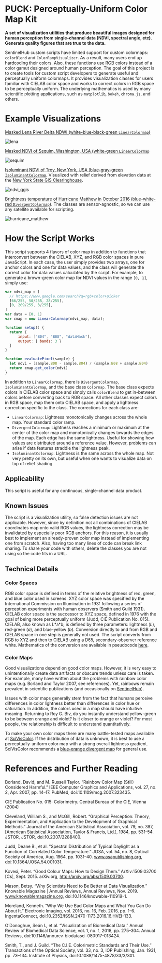 # PUCK: Perceptually-Uniform Color Map Kit
**A set of visualization utilities that produce beautiful images designed for human perception from single-channel data (NDVI, spectral angle, etc). Generate quality figures that are true to the data.**

SentinelHub custom scripts have limited support for custom colormaps: `colorBlend` and `ColorRampVisualizer`. As a result, many users end up hardcoding their colors. Also, these functions use RGB colors instead of a color gamut designed around human perception. The goal of this project is to create tools for custom script developers to generate useful and perceptually uniform colormaps. It provides visualization classes for users familiar with CIELAB color space and works to correct colors in RGB space to be perceptually uniform. The underlying mathematics is used by many scientific plotting applications, such as `matplotlib`, `bokeh`, `chroma.js`, and others.

# Example Visualizations
[Masked Lena River Delta NDWI (white-blue-black-green `LinearColormap`)](https://tinyurl.com/y6b5hevs)

![lena](images/lena_ndwi.jpg)

[Masked NDVI of Sequim, Washington, USA (white-green `LinearColormap`](https://tinyurl.com/yyt937cj)

![sequim](images/sequim_ndvi.jpg)

[Isoluminant NDVI of Troy, New York, USA (blue-gray-green `IsoluminantColormap`](https://tinyurl.com/y4uhg7t9). Visualized with relief derived from elevation data at the [New York State GIS Clearinghouse](https://gis.ny.gov/).

![ndvi_qgis](images/qgis_isoluminant.jpg)

[Brightness temperature of Hurricane Matthew in October 2016 (blue-white-red `DivergentColormap`)](https://tinyurl.com/y4ybe7te). The classes are sensor-agnostic, so we can use any satellite available for scripting.

![hurricane_matthew](images/hurricane_matthew_temperature.jpg)

# How the Script Works
This script supports 4 flavors of color map in addition to functions that interconvert between the CIELAB, XYZ, and RGB color spaces in pure JavaScript. In each case, the user simply provides two arrays, one for anchor colors and one for data values, and the class will generate the correct color for data values calculated by the script. For example, to generate a brown-green color map for NDVI values in the range `[0, 1]`, simply use:
```js
var ndvi_map = [
  // https://www.google.com/search?q=rgb+color+picker
  [66/255, 50/255, 28/255],
  [0, 209/255, 3/255],
]
var data = [0, 1]
var cmap = new LinearColormap(ndvi_map, data);

function setup() {
  return { 
      input: ["B04", "B08", "dataMask"],
      output: { bands: 3 }
  }
}

function evaluatePixel(sample) {
  let ndvi = (sample.B08 - sample.B04) / (sample.B08 + sample.B04)
  return cmap.get_color(ndvi)
}
```
In addition to `LinearColormap`, there is `DivergentColormap`, `IsoluminantColormap`, and the base class `Colormap`. The base class expects colors in CIELAB color space and simply calls `colorBlend` to get in-between colors before converting back to RGB space. All other classes expect colors in RGB space, map them onto CIELAB space, and apply a lightness correction specific to the class. The corrections for each class are:
 - `LinearColormap`: Lightness monotonically changes across the whole map. Your standard color ramp.
 - `DivergentColormap`: Lightness reaches a minimum or maximum at the center of the color map and monotonically changes towards the edges of the map. Each edge has the same lightness. Useful for showing how values are distributed around a reference value. However, problems can arise if data features straddle the lightness peak.
 - `IsoluminantColormap`: Lightness is the same across the whole map. Not very pretty on its own, but useful when one wants to visualize data on top of relief shading.

## Applicability
This script is useful for any continuous, single-channel data product.

## Known Issues
The script is a visualization utility, so false detection issues are not applicable. However, since by definition not all combinations of CIELAB coordinates map onto valid RGB values, the lightness correction may be invalidated by especially poor RGB anchors. For this reason, it is usually best to implement an already-proven color map instead of implementing one from scratch. Also, having too many lines of code can break link sharing. To share your code with others, delete the classes you are not using so the code fits in a URL.

## Technical Details

### Color Spaces
RGB color space is defined in terms of the relative brightness of red, green, and blue color used in screens. XYZ color space was specified by the International Commission on Illumination in 1931 following a series of perception experiments with human observers (Smith and Guild 1931). CIELAB color space is the successor to XYZ space, defined in 1976 with the goal of being more perceptually uniform (Judd, CIE Publication No. 015). CIELAB, also known as L\*a\*b, is defined by three parameters: lightness ($L$), red-green ($a$), and blue-yellow ($b$). Conversion directly to and from RGB and CIELAB space in one step is generally not used. The script converts from RGB to XYZ and then to CIELAB using a D65, secondary-observer reference white. Mathematics of the conversion are available in pseudocode [here](https://www.easyrgb.com/en/math.php). 

### Color Maps
Good visualizations depend on good color maps. However, it is very easy to unintentionally create data artifacts or obscure trends unless care is taken. For example, many have written about the problems with rainbow color maps (e.g. Borland and Taylor 2007, see references). Yet, rainbows remain prevalent in scientific publications (and occasionally on [SentinelHub](https://tinyurl.com/y34rkknf)).

Issues with color maps generally stem from the fact that humans perceive differences in color lightness better than differences in color hue or saturation. In addition, the colors used in a map should have intuitive meaning. Returning to Roy G. Biv, do you instantly understand yellow-green to be between orange and violet? Is it closer to orange or violet? For most people, the relationship is difficult to understand quantitatively.

To make your own color maps there are many battle-tested maps available at [SciVisColor](sciviscolor.org). If the distribution of data is unknown, it is best to use a perceptually-uniform color map with a strong overall lightness gradient. SciVisColor recommends a [blue-orange divergent map](https://sciviscolor.org/home/colormaps/contrasting-divergent-colormaps/) for general use.

# References and Further Reading


Borland, David, and M. Russell Taylor. “Rainbow Color Map (Still) Considered Harmful.” IEEE Computer Graphics and Applications, vol. 27, no. 2, Apr. 2007, pp. 14–17. PubMed, doi:10.1109/mcg.2007.323435.

CIE Publication No. 015: Colorimetry. Central Bureau of the CIE, Vienna (2004)

Cleveland, William S., and McGill, Robert. “Graphical Perception: Theory, Experimentation, and Application to the Development of Graphical Methods.” Journal of the American Statistical Association, vol. 79, no. 387, [American Statistical Association, Taylor & Francis, Ltd.], 1984, pp. 531–54. JSTOR, JSTOR, doi:10.2307/2288400.

Judd, Deane B., et al. “Spectral Distribution of Typical Daylight as a Function of Correlated Color Temperature.” JOSA, vol. 54, no. 8, Optical Society of America, Aug. 1964, pp. 1031–40. www.osapublishing.org, doi:10.1364/JOSA.54.001031.

Kovesi, Peter. “Good Colour Maps: How to Design Them.” ArXiv:1509.03700 [Cs], Sept. 2015. arXiv.org, http://arxiv.org/abs/1509.03700.

Mason, Betsy. “Why Scientists Need to Be Better at Data Visualization.” Knowable Magazine | Annual Reviews, Annual Reviews, Nov. 2019. www.knowablemagazine.org, doi:10.1146/knowable-110919-1.

Moreland, Kenneth. “Why We Use Bad Color Maps and What You Can Do About It.” Electronic Imaging, vol. 2016, no. 16, Feb. 2016, pp. 1–6. IngentaConnect, doi:10.2352/ISSN.2470-1173.2016.16.HVEI-133.

O’Donoghue, Seán I., et al. “Visualization of Biomedical Data.” Annual Review of Biomedical Data Science, vol. 1, no. 1, 2018, pp. 275–304. Annual Reviews, doi:10.1146/annurev-biodatasci-080917-013424.

Smith, T., and J. Guild. “The C.I.E. Colorimetric Standards and Their Use.” Transactions of the Optical Society, vol. 33, no. 3, IOP Publishing, Jan. 1931, pp. 73–134. Institute of Physics, doi:10.1088/1475-4878/33/3/301.
